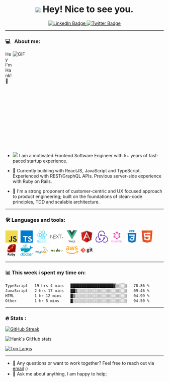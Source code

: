 <div id="header" align="center">
  
<h1><img src="https://emojis.slackmojis.com/emojis/images/1531849430/4246/blob-sunglasses.gif?1531849430" width="30"/> Hey! Nice to see you.</h1>
  <div id="badges">
    <a href="https://www.linkedin.com/in/hankhng/">
      <img src="https://img.shields.io/badge/LinkedIn-blue?style=for-the-badge&logo=linkedin&logoColor=white" alt="LinkedIn Badge"/>
    </a>
    <a href="https://twitter.com/hankhng">
      <img src="https://img.shields.io/badge/Twitter-blue?style=for-the-badge&logo=twitter&logoColor=white" alt="Twitter Badge"/>
    </a>
  </div>
  <!--
  <img src="https://komarev.com/ghpvc/?username=hankhng&style=flat-square&color=blue" alt=""/>
  -->
</div>

---

### 💻 &nbsp; About me:

<img align="right" alt="GIF" src="https://github.com/abhisheknaiidu/abhisheknaiidu/blob/master/code.gif?raw=true" width="480" height="320" />

Hey I'm Hank! :wave:  

- <img src="https://media.giphy.com/media/WUlplcMpOCEmTGBtBW/giphy.gif" width="30"> I am a motivated Frontend Software Engineer with 5+ years of fast-paced startup experience. 

- :rocket: Currently building with ReactJS, JavaScript and TypeScript. Experienced with REST/GraphQL APIs. Previous server-side experience with Ruby on Rails. 

- :muscle: I'm a strong proponent of customer-centric and UX focused approach to product engineering; built on the foundations of clean-code principles, TDD and scalable architecture.

---

### :hammer_and_wrench: Languages and tools:
<div>
  <img src="https://github.com/devicons/devicon/blob/master/icons/javascript/javascript-original.svg" title="JavaScript" alt="JavaScript" width="40" height="40"/>&nbsp;
  <img src="https://github.com/devicons/devicon/blob/master/icons/typescript/typescript-original.svg" title="Typescript" alt="TypeScript" width="40" height="40"/>&nbsp;
  <img src="https://github.com/devicons/devicon/blob/master/icons/react/react-original-wordmark.svg" title="React" alt="React" width="40" height="40"/>&nbsp;
  <img src="https://github.com/devicons/devicon/blob/master/icons/nextjs/nextjs-original-wordmark.svg" title="NextJS" alt="=NextJS" width="40" height="40"/>&nbsp;
  <img src="https://github.com/devicons/devicon/blob/master/icons/vuejs/vuejs-original-wordmark.svg" title="VueJS" alt="=VueJS" width="40" height="40"/>&nbsp;
  <img src="https://github.com/devicons/devicon/blob/master/icons/angularjs/angularjs-original.svg" title="Angular" alt="Angular" width="40" height="40"/>&nbsp;
  <img src="https://github.com/devicons/devicon/blob/master/icons/redux/redux-original.svg" title="Redux" alt="Redux " width="40" height="40"/>&nbsp;
  <img src="https://github.com/devicons/devicon/blob/master/icons/graphql/graphql-plain-wordmark.svg" title="GraphQL" alt="GraphQL" width="40" height="40"/>&nbsp;
  <img src="https://github.com/devicons/devicon/blob/master/icons/css3/css3-plain-wordmark.svg"  title="CSS3" alt="CSS" width="40" height="40"/>&nbsp;
  <img src="https://github.com/devicons/devicon/blob/master/icons/html5/html5-original.svg" title="HTML5" alt="HTML" width="40" height="40"/>&nbsp;
    <img src="https://github.com/devicons/devicon/blob/master/icons/ruby/ruby-original-wordmark.svg" title="Ruby" alt="Ruby" width="40" height="40"/>&nbsp;
  <img src="https://github.com/devicons/devicon/blob/master/icons/docker/docker-plain-wordmark.svg" title="Docker" alt="Docker" width="40" height="40"/>&nbsp;
  <img src="https://github.com/devicons/devicon/blob/master/icons/mysql/mysql-original-wordmark.svg" title="MySQL"  alt="MySQL" width="40" height="40"/>&nbsp;
  <img src="https://github.com/devicons/devicon/blob/master/icons/nodejs/nodejs-original-wordmark.svg" title="NodeJS" alt="NodeJS" width="40" height="40"/>&nbsp;
  <img src="https://github.com/devicons/devicon/blob/master/icons/amazonwebservices/amazonwebservices-plain-wordmark.svg" title="AWS" alt="AWS" width="40" height="40"/>&nbsp;
  <img src="https://github.com/devicons/devicon/blob/master/icons/git/git-original-wordmark.svg" title="Git" **alt="Git" width="40" height="40"/>
</div>

---

### 📊 This week i spent my time on:
<!--START_SECTION:waka-->

```text
TypeScript   19 hrs 4 mins   ███████████████████▓░░░░░   78.86 %
JavaScript   2 hrs 17 mins   ██▒░░░░░░░░░░░░░░░░░░░░░░   09.46 %
HTML         1 hr 12 mins    █▒░░░░░░░░░░░░░░░░░░░░░░░   04.99 %
Other        1 hr 5 mins     █░░░░░░░░░░░░░░░░░░░░░░░░   04.50 %
```

<!--END_SECTION:waka-->

---

### :fire: Stats :
[![GitHub Streak](http://github-readme-streak-stats.herokuapp.com?user=hankhng&theme=radical&background=000000&mode=weekly)](https://git.io/streak-stats)

![Hank's GitHub stats](https://github-readme-stats.vercel.app/api?username=hankhng&show_icons=true&theme=tokyonight&count_private=true)

[![Top Langs](https://github-readme-stats.vercel.app/api/top-langs/?username=hankhng&layout=compact&hide=ruby)](https://github.com/hankhng/github-readme-stats)

<!--
[![Top Langs](https://github-readme-stats.vercel.app/api/top-langs/?username=hankhng&layout=compact&theme=vision-friendly-dark)](https://github.com/hankhng/github-readme-stats)
-->


---

- 💼 Any questions or want to work together? Feel free to reach out via [email](mailto:hello@hankhng.com) :)
- 💬 Ask me about anything, I am happy to help;

  
